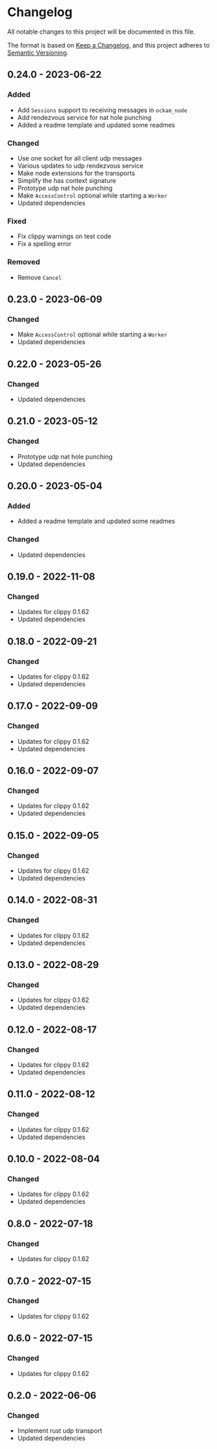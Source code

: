 # Changelog
All notable changes to this project will be documented in this file.

The format is based on [Keep a Changelog](https://keepachangelog.com/en/1.0.0/),
and this project adheres to [Semantic Versioning](https://semver.org/spec/v2.0.0.html).

## 0.24.0 - 2023-06-22

### Added

- Add `Sessions` support to receiving messages in `ockam_node`
- Add rendezvous service for nat hole punching
- Added a readme template and updated some readmes

### Changed

- Use one socket for all client udp messages
- Various updates to udp rendezvous service
- Make node extensions for the transports
- Simplify the has context signature
- Prototype udp nat hole punching
- Make `AccessControl` optional while starting a `Worker`
- Updated dependencies

### Fixed

- Fix clippy warnings on test code
- Fix a spelling error

### Removed

- Remove `Cancel`

## 0.23.0 - 2023-06-09

### Changed

- Make `AccessControl` optional while starting a `Worker`
- Updated dependencies

## 0.22.0 - 2023-05-26

### Changed

- Updated dependencies

## 0.21.0 - 2023-05-12

### Changed

- Prototype udp nat hole punching
- Updated dependencies

## 0.20.0 - 2023-05-04

### Added

- Added a readme template and updated some readmes

### Changed

- Updated dependencies

## 0.19.0 - 2022-11-08

### Changed

- Updates for clippy 0.1.62
- Updated dependencies

## 0.18.0 - 2022-09-21

### Changed

- Updates for clippy 0.1.62
- Updated dependencies

## 0.17.0 - 2022-09-09

### Changed

- Updates for clippy 0.1.62
- Updated dependencies

## 0.16.0 - 2022-09-07

### Changed

- Updates for clippy 0.1.62
- Updated dependencies

## 0.15.0 - 2022-09-05

### Changed

- Updates for clippy 0.1.62
- Updated dependencies

## 0.14.0 - 2022-08-31

### Changed

- Updates for clippy 0.1.62
- Updated dependencies

## 0.13.0 - 2022-08-29

### Changed

- Updates for clippy 0.1.62
- Updated dependencies

## 0.12.0 - 2022-08-17

### Changed

- Updates for clippy 0.1.62
- Updated dependencies

## 0.11.0 - 2022-08-12

### Changed

- Updates for clippy 0.1.62
- Updated dependencies

## 0.10.0 - 2022-08-04

### Changed

- Updates for clippy 0.1.62
- Updated dependencies

## 0.8.0 - 2022-07-18

### Changed

- Updates for clippy 0.1.62

## 0.7.0 - 2022-07-15

### Changed

- Updates for clippy 0.1.62

## 0.6.0 - 2022-07-15

### Changed

- Updates for clippy 0.1.62

## 0.2.0 - 2022-06-06

### Changed

- Implement rust udp transport
- Updated dependencies


